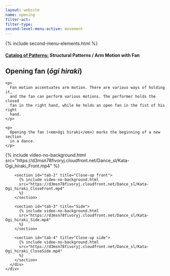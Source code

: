 ```yaml
---
layout: website
name: opening
filter-act:
filter-type:
second-level-menu-active: movement
---
```


{% include second-menu-elements.html %}

<main class="page-content">
  <div class="text-container">
    <h4>
      <a href="/movement/">Catalog of Patterns:</a> Structural Patterns / Arm
      Motion with Fan
    </h4>
    <h2>Opening fan (<em>ōgi hiraki</em>)</h2>

    <p>
      Fan motion accentuates arm motion. There are various ways of holding it,
      and the fan can perform various motions. The performer holds the closed
      fan in the right hand, while he holds an open fan in the fist of his right
      hand.
    </p>

    <p>
      Opening the fan (<em>ōgi hiraki</em>) marks the beginning of a new section
      in a dance.
    </p>
  </div>

  <div class="tabs-container">
    <div class="tabs-container__links">
      <div class="wrapper">
        <div id="tabs"></div>
      </div>
    </div>
    <div class="tabs-container__content">
      <div class="wrapper">
        <section id="tab-1" title="Front">
          {% include video-no-background.html
          src="https://d3msn78fivoryj.cloudfront.net/Dance_sl/Kata-Ogi_hiraki_Front.mp4"
          %}
        </section>

        <section id="tab-2" title="Close-up front">
          {% include video-no-background.html
          src="https://d3msn78fivoryj.cloudfront.net/Dance_sl/Kata-Ogi_hiraki_CloseFront.mp4"
          %}
        </section>

        <section id="tab-3" title="Side">
          {% include video-no-background.html
          src="https://d3msn78fivoryj.cloudfront.net/Dance_sl/Kata-Ogi_hiraki_Side.mp4"
          %}
        </section>

        <section id="tab-4" title="Close-up side">
          {% include video-no-background.html
          src="https://d3msn78fivoryj.cloudfront.net/Dance_sl/Kata-Ogi_hiraki_CloseSide.mp4"
          %}
        </section>
      </div>
    </div>
  </div>
</main>
